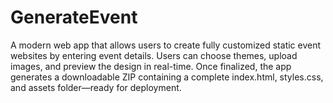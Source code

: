 # GenerateEvent
A modern web app that allows users to create fully customized static event websites by entering event details. Users can choose themes, upload images, and preview the design in real-time. Once finalized, the app generates a downloadable ZIP containing a complete index.html, styles.css, and assets folder—ready for deployment.
